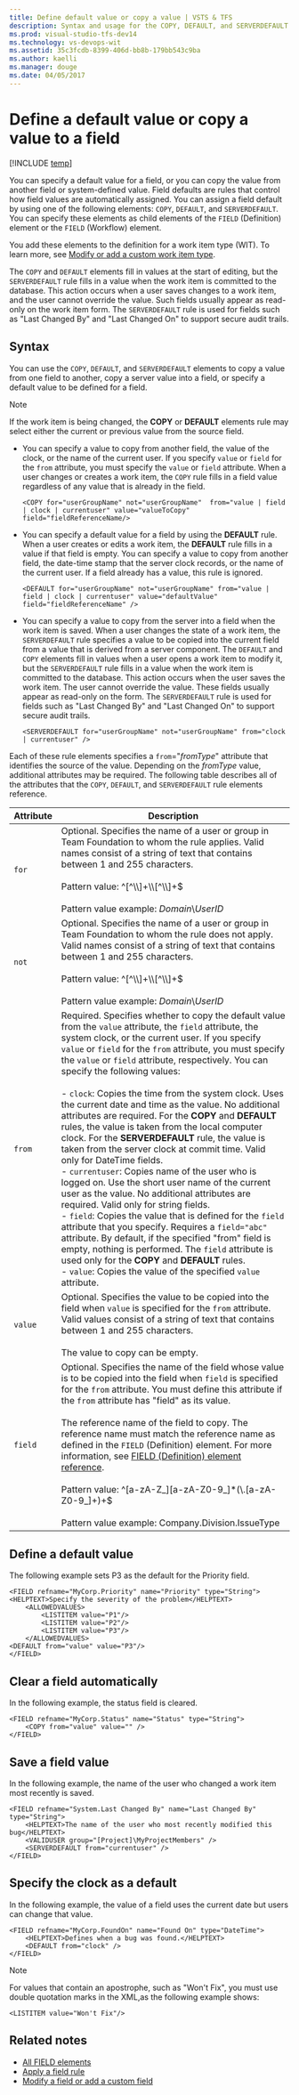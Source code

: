```yaml
---
title: Define default value or copy a value | VSTS & TFS
description: Syntax and usage for the COPY, DEFAULT, and SERVERDEFAULT elements  
ms.prod: visual-studio-tfs-dev14
ms.technology: vs-devops-wit
ms.assetid: 35c3fcdb-8399-406d-bb8b-179bb543c9ba
ms.author: kaelli
ms.manager: douge
ms.date: 04/05/2017
---
```


# Define a default value or copy a value to a field


[!INCLUDE [temp](../_shared/customization-phase-0-and-1-plus-version-header.md)]


You can specify a default value for a field, or you can copy the value from another field or system-defined value.  Field defaults are rules that control how field values are automatically assigned. You can assign a field default by using one of the following elements: `COPY`, `DEFAULT`, and `SERVERDEFAULT`. You can specify these elements as child elements of the `FIELD` (Definition) element or the `FIELD` (Workflow) element.  
  
 You add these elements to the definition for a work item type (WIT). To learn more,  see [Modify or add a custom work item type](../customize/add-modify-wit.md).  
  
 The `COPY` and `DEFAULT` elements fill in values at the start of editing, but the `SERVERDEFAULT` rule fills in a value when the work item is committed to the database. This action occurs when a user saves changes to a work item, and the user cannot override the value. Such fields usually appear as read-only on the work item form. The `SERVERDEFAULT` rule is used for fields such as "Last Changed By" and "Last Changed On" to support secure audit trails.  
  
##  <a name="Syntax"></a> Syntax  
 You can use the `COPY`, `DEFAULT`, and `SERVERDEFAULT` elements to copy a value from one field to another, copy a server value into a field, or specify a default value to be defined for a field.  
  
> [!NOTE]
>  If the work item is being changed, the **COPY** or **DEFAULT** elements rule may select either the current or previous value from the source field.  
  
-   You can specify a value to copy from another field, the value of the clock, or the name of the current user. If you specify `value` or `field` for the `from` attribute, you must specify the `value` or `field` attribute. When a user changes or creates a work item, the `COPY` rule fills in a field value regardless of any value that is already in the field.  
  
    ```  
    <COPY for="userGroupName" not="userGroupName"  from="value | field | clock | currentuser" value="valueToCopy" field="fieldReferenceName/>  
    ```  
  
-   You can specify a default value for a field by using the **DEFAULT** rule. When a user creates or edits a work item, the **DEFAULT** rule fills in a value if that field is empty. You can specify a value to copy from another field, the date-time stamp that the server clock records, or the name of the current user. If a field already has a value, this rule is ignored.  
  
    ```  
    <DEFAULT for="userGroupName" not="userGroupName" from="value | field | clock | currentuser" value="defaultValue" field="fieldReferenceName" />  
    ```  
  
-   You can specify a value to copy from the server into a field when the work item is saved. When a user changes the state of a work item, the `SERVERDEFAULT` rule specifies a value to be copied into the current field from a value that is derived from a server component. The `DEFAULT` and `COPY` elements fill in values when a user opens a work item to modify it, but the `SERVERDEFAULT` rule fills in a value when the work item is committed to the database. This action occurs when the user saves the work item. The user cannot override the value. These fields usually appear as read-only on the form. The `SERVERDEFAULT` rule is used for fields such as "Last Changed By" and "Last Changed On" to support secure audit trails.  
  
    ```  
    <SERVERDEFAULT for="userGroupName" not="userGroupName" from="clock | currentuser" />  
    ```  
  
 Each of these rule elements specifies a `from`="*fromType*" attribute that identifies the source of the value. Depending on the *fromType* value, additional attributes may be required. The following table describes all of the attributes that the `COPY`, `DEFAULT`, and `SERVERDEFAULT` rule elements reference.  
  
|Attribute|Description|  
|---------------|-----------------|  
|`for`|Optional. Specifies the name of a user or group in Team Foundation to whom the rule applies. Valid names consist of a string of text that contains between 1 and 255 characters.<br /><br /> Pattern value: ^[^\\\\]+\\\\[^\\\\]+$<br /><br /> Pattern value example: *Domain*\\*UserID*|  
|`not`|Optional. Specifies the name of a user or group in Team Foundation to whom the rule does not apply. Valid names consist of a string of text that contains between 1 and 255 characters.<br /><br /> Pattern value: ^[^\\\\]+\\\\[^\\\\]+$<br /><br /> Pattern value example:  *Domain*\\*UserID*|  
|`from`|Required. Specifies whether to copy the default value from the `value` attribute, the `field` attribute, the system clock, or the current user. If you specify `value` or `field` for the `from` attribute, you must specify the `value` or `field` attribute, respectively. You can specify the following values:<br /><br /> -   `clock`:  Copies the time from the system clock. Uses the current date and time as the value. No additional attributes are required. For the **COPY** and **DEFAULT** rules, the value is taken from the local computer clock. For the **SERVERDEFAULT** rule, the value is taken from the server clock at commit time. Valid only for DateTime fields.<br />-   `currentuser`: Copies name of the user who is logged on. Use the short user name of the current user as the value. No additional attributes are required. Valid only for string fields.<br />-   `field`: Copies the value that is defined for the `field` attribute that you specify. Requires a `field="abc"` attribute. By default, if the specified "from" field is empty, nothing is performed. The `field` attribute is used only for the **COPY** and **DEFAULT** rules.<br />-   `value`: Copies the value of the specified `value` attribute.|  
|`value`|Optional. Specifies the value to be copied into the field when `value` is specified for the `from` attribute. Valid values consist of a string of text that contains between 1 and 255 characters.<br /><br /> The value to copy can be empty.|  
|`field`|Optional. Specifies the name of the field whose value is to be copied into the field when `field` is specified for the `from` attribute. You must define this attribute if the `from` attribute has "field" as its value.<br /><br /> The reference name of the field to copy. The reference name must match the reference name as defined in the `FIELD` (Definition) element. For more information, see [FIELD (Definition) element reference](field-definition-element-reference.md).<br /><br /> Pattern value: ^[a-zA-Z_][a-zA-Z0-9_]*(\\.[a-zA-Z0-9_]+)+$<br /><br /> Pattern value example: Company.Division.IssueType|  
  
 
  
##  <a name="DefineDefault"></a> Define a default value  
 The following example sets P3 as the default for the Priority field.  
  
```  
<FIELD refname="MyCorp.Priority" name="Priority" type="String">  
<HELPTEXT>Specify the severity of the problem</HELPTEXT>  
    <ALLOWEDVALUES>  
        <LISTITEM value="P1"/>  
        <LISTITEM value="P2"/>  
        <LISTITEM value="P3"/>  
    </ALLOWEDVALUES>  
<DEFAULT from="value" value="P3"/>  
</FIELD>  
```  
  
##  <a name="ClearField"></a> Clear a field automatically  
 In the following example, the status field is cleared.  
  
```  
<FIELD refname="MyCorp.Status" name="Status" type="String">  
    <COPY from="value" value="" />  
</FIELD>  
```  
  
##  <a name="SaveValue"></a> Save a field value  
 In the following example, the name of the user who changed a work item most recently is saved.  
  
```  
<FIELD refname="System.Last Changed By" name="Last Changed By" type="String">  
    <HELPTEXT>The name of the user who most recently modified this bug</HELPTEXT>  
    <VALIDUSER group="[Project]\MyProjectMembers" />  
    <SERVERDEFAULT from="currentuser" />  
</FIELD>  
```  
  
##  <a name="Clock"></a> Specify the clock as a default  
 In the following example, the value of a field uses the current date but users can change that value.  
  
```  
<FIELD refname="MyCorp.FoundOn" name="Found On" type="DateTime">  
    <HELPTEXT>Defines when a bug was found.</HELPTEXT>  
    <DEFAULT from="clock" />  
</FIELD>  
```  
  
> [!NOTE]  
>  For values that contain an apostrophe, such as "Won't Fix", you must use double quotation marks in the XML,as the following example shows:  
>   
>  `<LISTITEM value="Won't Fix"/>`  
  
## Related notes 
-  [All FIELD elements](all-field-xml-elements-reference.md)   
-  [Apply a field rule](apply-rule-work-item-field.md)   
-  [Modify a field or add a custom field](../customize/add-modify-field.md)